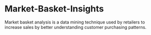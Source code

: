 # Market-Basket-Insights
Market basket analysis is a data mining technique used by retailers to increase sales by better understanding customer purchasing patterns. 
